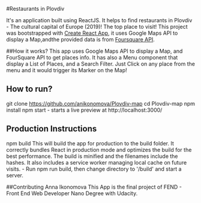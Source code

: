 #Restaurants in Plovdiv

It's an application built using ReactJS. It helps to find restaurants in Plovdiv - The cultural capital of Europe (2019)! The top place to visit!
This project was bootstrapped with [Create React App](https://github.com/facebookincubator/create-react-app), it uses Google Maps API to display a Map,andthe provided data is from [Foursquare API]("https://foursquare.com/").

##How it works?
This app uses Google Maps API to display a Map, and FourSquare API to get places info. It has also a Menu component that display a List of Places, and a Search Filter. Just Click on any place from the menu and it would trigger its Marker on the Map!

## How to run?
git clone https://github.com/anikonomova/Plovdiv-map
cd Plovdiv-map
npm install
npm start - starts a live preview at http://localhost:3000/

## Production Instructions
npm build
This will build the app for production to the build folder. It correctly bundles React in production mode and optimizes the build for the best performance. The build is minified and the filenames include the hashes.
It also includes a service worker managing local cache on future visits. - Run npm run build, then change directory to '/build' and start a server.

##Contributing
Anna Ikonomova
This App is the final project of FEND - Front End Web Developer Nano Degree with Udacity.
